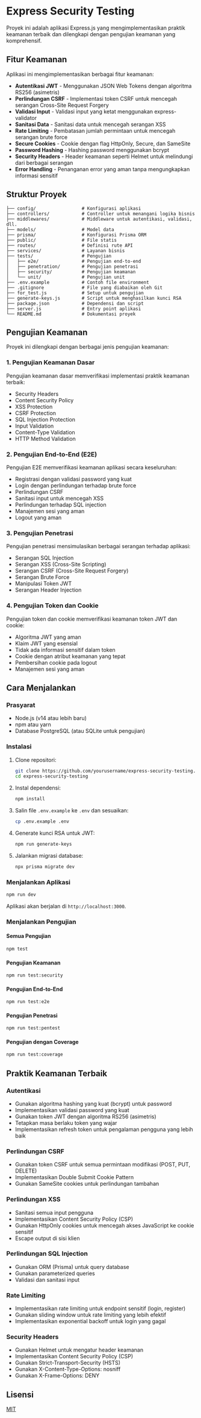 # Express Security Testing

Proyek ini adalah aplikasi Express.js yang mengimplementasikan praktik keamanan terbaik dan dilengkapi dengan pengujian keamanan yang komprehensif.

## Fitur Keamanan

Aplikasi ini mengimplementasikan berbagai fitur keamanan:

- **Autentikasi JWT** - Menggunakan JSON Web Tokens dengan algoritma RS256 (asimetris)
- **Perlindungan CSRF** - Implementasi token CSRF untuk mencegah serangan Cross-Site Request Forgery
- **Validasi Input** - Validasi input yang ketat menggunakan express-validator
- **Sanitasi Data** - Sanitasi data untuk mencegah serangan XSS
- **Rate Limiting** - Pembatasan jumlah permintaan untuk mencegah serangan brute force
- **Secure Cookies** - Cookie dengan flag HttpOnly, Secure, dan SameSite
- **Password Hashing** - Hashing password menggunakan bcrypt
- **Security Headers** - Header keamanan seperti Helmet untuk melindungi dari berbagai serangan
- **Error Handling** - Penanganan error yang aman tanpa mengungkapkan informasi sensitif

## Struktur Proyek

```
├── config/                 # Konfigurasi aplikasi
├── controllers/            # Controller untuk menangani logika bisnis
├── middlewares/            # Middleware untuk autentikasi, validasi, dll.
├── models/                 # Model data
├── prisma/                 # Konfigurasi Prisma ORM
├── public/                 # File statis
├── routes/                 # Definisi rute API
├── services/               # Layanan bisnis
├── tests/                  # Pengujian
│   ├── e2e/                # Pengujian end-to-end
│   ├── penetration/        # Pengujian penetrasi
│   ├── security/           # Pengujian keamanan
│   └── unit/               # Pengujian unit
├── .env.example            # Contoh file environment
├── .gitignore              # File yang diabaikan oleh Git
├── for_test.js             # Setup untuk pengujian
├── generate-keys.js        # Script untuk menghasilkan kunci RSA
├── package.json            # Dependensi dan script
├── server.js               # Entry point aplikasi
└── README.md               # Dokumentasi proyek
```

## Pengujian Keamanan

Proyek ini dilengkapi dengan berbagai jenis pengujian keamanan:

### 1. Pengujian Keamanan Dasar

Pengujian keamanan dasar memverifikasi implementasi praktik keamanan terbaik:

- Security Headers
- Content Security Policy
- XSS Protection
- CSRF Protection
- SQL Injection Protection
- Input Validation
- Content-Type Validation
- HTTP Method Validation

### 2. Pengujian End-to-End (E2E)

Pengujian E2E memverifikasi keamanan aplikasi secara keseluruhan:

- Registrasi dengan validasi password yang kuat
- Login dengan perlindungan terhadap brute force
- Perlindungan CSRF
- Sanitasi input untuk mencegah XSS
- Perlindungan terhadap SQL injection
- Manajemen sesi yang aman
- Logout yang aman

### 3. Pengujian Penetrasi

Pengujian penetrasi mensimulasikan berbagai serangan terhadap aplikasi:

- Serangan SQL Injection
- Serangan XSS (Cross-Site Scripting)
- Serangan CSRF (Cross-Site Request Forgery)
- Serangan Brute Force
- Manipulasi Token JWT
- Serangan Header Injection

### 4. Pengujian Token dan Cookie

Pengujian token dan cookie memverifikasi keamanan token JWT dan cookie:

- Algoritma JWT yang aman
- Klaim JWT yang esensial
- Tidak ada informasi sensitif dalam token
- Cookie dengan atribut keamanan yang tepat
- Pembersihan cookie pada logout
- Manajemen sesi yang aman

## Cara Menjalankan

### Prasyarat

- Node.js (v14 atau lebih baru)
- npm atau yarn
- Database PostgreSQL (atau SQLite untuk pengujian)

### Instalasi

1. Clone repositori:
   ```bash
   git clone https://github.com/yourusername/express-security-testing.git
   cd express-security-testing
   ```

2. Instal dependensi:
   ```bash
   npm install
   ```

3. Salin file `.env.example` ke `.env` dan sesuaikan:
   ```bash
   cp .env.example .env
   ```

4. Generate kunci RSA untuk JWT:
   ```bash
   npm run generate-keys
   ```

5. Jalankan migrasi database:
   ```bash
   npx prisma migrate dev
   ```

### Menjalankan Aplikasi

```bash
npm run dev
```

Aplikasi akan berjalan di `http://localhost:3000`.

### Menjalankan Pengujian

#### Semua Pengujian

```bash
npm test
```

#### Pengujian Keamanan

```bash
npm run test:security
```

#### Pengujian End-to-End

```bash
npm run test:e2e
```

#### Pengujian Penetrasi

```bash
npm run test:pentest
```

#### Pengujian dengan Coverage

```bash
npm run test:coverage
```

## Praktik Keamanan Terbaik

### Autentikasi

- Gunakan algoritma hashing yang kuat (bcrypt) untuk password
- Implementasikan validasi password yang kuat
- Gunakan token JWT dengan algoritma RS256 (asimetris)
- Tetapkan masa berlaku token yang wajar
- Implementasikan refresh token untuk pengalaman pengguna yang lebih baik

### Perlindungan CSRF

- Gunakan token CSRF untuk semua permintaan modifikasi (POST, PUT, DELETE)
- Implementasikan Double Submit Cookie Pattern
- Gunakan SameSite cookies untuk perlindungan tambahan

### Perlindungan XSS

- Sanitasi semua input pengguna
- Implementasikan Content Security Policy (CSP)
- Gunakan HttpOnly cookies untuk mencegah akses JavaScript ke cookie sensitif
- Escape output di sisi klien

### Perlindungan SQL Injection

- Gunakan ORM (Prisma) untuk query database
- Gunakan parameterized queries
- Validasi dan sanitasi input

### Rate Limiting

- Implementasikan rate limiting untuk endpoint sensitif (login, register)
- Gunakan sliding window untuk rate limiting yang lebih efektif
- Implementasikan exponential backoff untuk login yang gagal

### Security Headers

- Gunakan Helmet untuk mengatur header keamanan
- Implementasikan Content Security Policy (CSP)
- Gunakan Strict-Transport-Security (HSTS)
- Gunakan X-Content-Type-Options: nosniff
- Gunakan X-Frame-Options: DENY

## Lisensi

[MIT](LICENSE)
